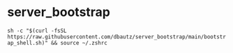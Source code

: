 # server_bootstrap

<!-- prettier-ignore -->
```sh -c "$(curl -fsSL https://raw.githubusercontent.com/dbautz/server_bootstrap/main/bootstrap_shell.sh)" && source ~/.zshrc```
